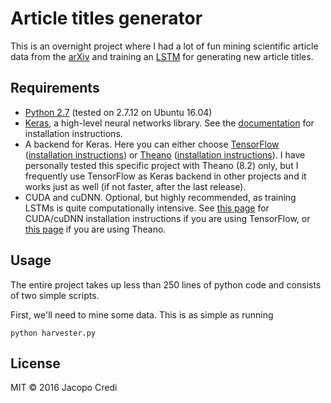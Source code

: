 # Article titles generator

This is an overnight project where I had a lot of fun mining scientific article data from the [arXiv](https://arxiv.org/) and training an [LSTM](https://www.google.it/url?sa=t&rct=j&q=&esrc=s&source=web&cd=4&cad=rja&uact=8&ved=0ahUKEwj1vtjD6vnQAhUGWxQKHQ42B48QFggzMAM&url=http%3A%2F%2Fdeeplearning.cs.cmu.edu%2Fpdfs%2FHochreiter97_lstm.pdf&usg=AFQjCNGoFvqrva4rDCNIcqNe_SiPL_VPxg) for generating new article titles.

## Requirements

* [Python 2.7](https://www.python.org/downloads/) (tested on 2.7.12 on Ubuntu 16.04)
* [Keras](https://keras.io/), a high-level neural networks library. See the [documentation](https://keras.io/#installation) for installation instructions.
* A backend for Keras. Here you can either choose [TensorFlow](https://www.tensorflow.org/) ([installation instructions](https://www.tensorflow.org/get_started/os_setup)) or [Theano](http://deeplearning.net/software/theano/) ([installation instructions](http://deeplearning.net/software/theano/install.html)). I have personally tested this specific project with Theano (8.2) only, but I frequently use TensorFlow as Keras backend in other projects and it works just as well (if not faster, after the last release).
* CUDA and cuDNN. Optional, but highly recommended, as training LSTMs is quite computationally intensive. See [this page](https://www.tensorflow.org/get_started/os_setup#optional_install_cuda_gpus_on_linux) for CUDA/cuDNN installation instructions if you are using TensorFlow, or [this page](http://deeplearning.net/software/theano/tutorial/using_gpu.html) if you are using Theano.


## Usage
The entire project takes up less than 250 lines of python code and consists of two simple scripts.

First, we'll need to mine some data. This is as simple as running
```{r, engine='bash', count_lines}
python harvester.py
```

## License

MIT &copy; 2016 Jacopo Credi
